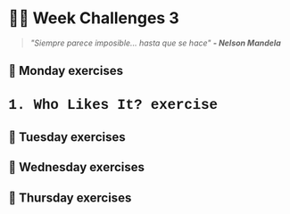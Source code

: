 # :hammer::raised_hands: Week Challenges 3
> *"Siempre parece imposible... hasta que se hace"* 
>***- Nelson Mandela***

## :date: Monday exercises
<h3 style="font-size: 25px; font-family: 'Courier New', Courier, monospace;">1. Who Likes It? exercise</h3>

## :date: Tuesday exercises

## :date: Wednesday exercises

## :date: Thursday exercises